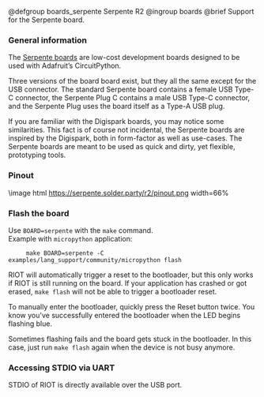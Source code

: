 @defgroup   boards_serpente Serpente R2
@ingroup    boards
@brief      Support for the Serpente board.

### General information

The [Serpente boards](https://serpente.solder.party/) are low-cost development boards designed
to be used with Adafruit’s CircuitPython.

Three versions of the board board exist, but they all the same except for the USB connector.
The standard Serpente board contains a female USB Type-C connector, the Serpente Plug C
contains a male USB Type-C connector, and the Serpente Plug uses the board itself as a Type-A USB plug.

If you are familiar with the Digispark boards, you may notice some similarities.
This fact is of course not incidental, the Serpente boards are inspired by the Digispark,
both in form-factor as well as use-cases. The Serpente boards are meant to be used as quick
and dirty, yet flexible, prototyping tools.

### Pinout

\image html https://serpente.solder.party/r2/pinout.png width=66%

### Flash the board

Use `BOARD=serpente` with the `make` command.<br/>
Example with `micropython` application:
```
     make BOARD=serpente -C examples/lang_support/community/micropython flash
```

RIOT will automatically trigger a reset to the bootloader, but this only works if RIOT is still
running on the board.
If your application has crashed or got erased, `make flash` will not be able to trigger a bootloader reset.

To manually enter the bootloader, quickly press the Reset button twice.
You know you've successfully entered the bootloader when the LED begins flashing blue.

Sometimes flashing fails and the board gets stuck in the bootloader.
In this case, just run `make flash` again when the device is not busy anymore.

### Accessing STDIO via UART

STDIO of RIOT is directly available over the USB port.
